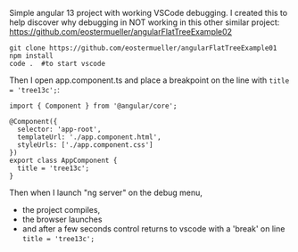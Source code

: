 Simple angular 13 project with working VSCode debugging.  I created this to help discover why debugging in NOT working in this other similar project:  https://github.com/eostermueller/angularFlatTreeExample02

    git clone https://github.com/eostermueller/angularFlatTreeExample01
    npm install
    code .  #to start vscode
    
Then I open app.component.ts and place a breakpoint on the line with `title = 'tree13c';`:

    import { Component } from '@angular/core';
    
    @Component({
      selector: 'app-root',
      templateUrl: './app.component.html',
      styleUrls: ['./app.component.css']
    })
    export class AppComponent {
      title = 'tree13c';
    }

Then when I launch "ng server" on the debug menu, 
* the project compiles, 
* the browser launches 
* and after a few seconds control returns to vscode with a 'break' on line `title = 'tree13c';`


